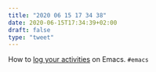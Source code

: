 ```yaml
---
title: "2020 06 15 17 34 38"
date: 2020-06-15T17:34:39+02:00
draft: false
type: "tweet"
---
```


How to [log your activities](http://www.mycpu.org/activity-stats/) on Emacs. `#emacs`
